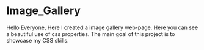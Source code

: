 # Image_Gallery

Hello Everyone, Here I created a image gallery web-page. Here you can see a beautiful use of css properties. The main goal of this project is to showcase my CSS skills. 